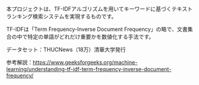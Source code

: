 本プロジェクトは、TF-IDFアルゴリズムを用いてキーワードに基づくテキストランキング検索システムを実現するものです。

TF-IDFは「Term Frequency-Inverse Document Frequency」の略で、文書集合の中で特定の単語がどれだけ重要かを数値化する手法です。

データセット：THUCNews（18万）清華大学発行

参考解説：https://www.geeksforgeeks.org/machine-learning/understanding-tf-idf-term-frequency-inverse-document-frequency/

